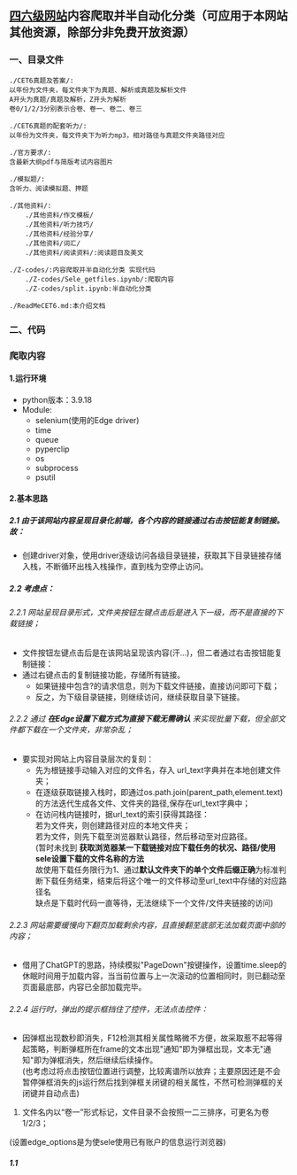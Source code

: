 ## [四六级网站](https://pan.uvooc.com/)内容爬取并半自动化分类（可应用于本网站其他资源，除部分非免费开放资源）

### 一、目录文件
```
./CET6真题及答案/:  
以年份为文件夹，每文件夹下为真题、解析或真题及解析文件  
A开头为真题/真题及解析，Z开头为解析
卷0/1/2/3分别表示合卷、卷一、卷二、卷三  

./CET6真题的配套听力/:  
以年份为文件夹，每文件夹下为听力mp3，相对路径与真题文件夹路径对应  

./官方要求/:  
含最新大纲pdf与简版考试内容图片

./模拟题/:
含听力、阅读模拟题、押题  

./其他资料/:
    ./其他资料/作文模板/
    ./其他资料/听力技巧/
    ./其他资料/经验分享/
    ./其他资料/词汇/
    ./其他资料/阅读资料/:阅读题目及美文

./Z-codes/:内容爬取并半自动化分类 实现代码
    ./Z-codes/Sele_getfiles.ipynb/:爬取内容
    ./Z-codes/split.ipynb:半自动化分类

./ReadMeCET6.md:本介绍文档  
```
### 二、代码
### **爬取内容**
#### 1.运行环境

+ python版本：3.9.18  
+ Module:
   + selenium(使用的Edge driver)
   + time
   + queue
   + pyperclip
   + os
   + subprocess
   + psutil
#### 2.基本思路
##### 2.1 由于该网站内容呈现目录化前端，各个内容的链接通过右击按钮能复制链接。故：  
+ 创建driver对象，使用driver逐级访问各级目录链接，获取其下目录链接存储入栈，不断循环出栈入栈操作，直到栈为空停止访问。
##### 2.2 考虑点：
###### 2.2.1  网站呈现目录形式，文件夹按钮左键点击后是进入下一级，而不是直接的下载链接；  
+ 文件按钮左键点击后是在该网站呈现该内容(汗...)，但二者通过右击按钮能复制链接：  
+ 通过右键点击的复制链接功能，存储所有链接。  
    - 如果链接中包含?的请求信息，则为下载文件链接，直接访问即可下载；
    - 反之，为下级目录链接，则继续访问，继续获取目录下链接。

###### 2.2.2 通过 **在Edge设置下载方式为直接下载无需确认** 来实现批量下载，但全部文件都下载在一个文件夹，非常杂乱；  
+ 要实现对网站上内容目录层次的复刻：  
     + 先为根链接手动输入对应的文件名，存入 url_text字典并在本地创建文件夹；
     + 在逐级获取链接入栈时，即通过os.path.join(parent_path,element.text)的方法迭代生成各文件、文件夹的路径,保存在url_text字典中；
     + 在访问栈内链接时，据url_text的索引获得其路径：  
        若为文件夹，则创建路径对应的本地文件夹；  
        若为文件，则先下载至浏览器默认路径，然后移动至对应路径。  
        (暂时未找到  **获取浏览器某一下载链接对应下载任务的状况、路径/使用sele设置下载的文件名称的方法**   
        故使用下载任务限行为1、通过**默认文件夹下的单个文件后缀正确**为标准判断下载任务结束，结束后将这个唯一的文件移动至url_text中存储的对应路径名  
        缺点是下载时代码一直等待，无法继续下一个文件/文件夹链接的访问)  

 
###### 2.2.3  网站需要缓慢向下翻页加载剩余内容，且直接翻至底部无法加载页面中部的内容；
+   借用了ChatGPT的思路，持续模拟"PageDown"按键操作，设置time.sleep的休眠时间用于加载内容，当当前位置与上一次滚动的位置相同时，则已翻动至页面最底部，内容已全部加载完毕。
###### 2.2.4 运行时，弹出的提示框挡住了控件，无法点击控件：
+ 因弹框出现数秒即消失，F12检测其相关属性略微不方便，故采取惹不起等得起策略，判断弹框所在frame的文本出现"通知"即为弹框出现，文本无"通知"即为弹框消失，然后继续后续操作。  
(也考虑过将点击按钮位置进行调整，比较离谱所以放弃；主要原因还是不会暂停弹框消失的js运行然后找到弹框关闭键的相关属性，不然可检测弹框的关闭键并自动点击)
1. 文件名内以“卷一”形式标记，文件目录不会按照一二三排序，可更名为卷1/2/3； 


(设置edge_options是为使sele使用已有账户的信息运行浏览器)
##### 1.1
